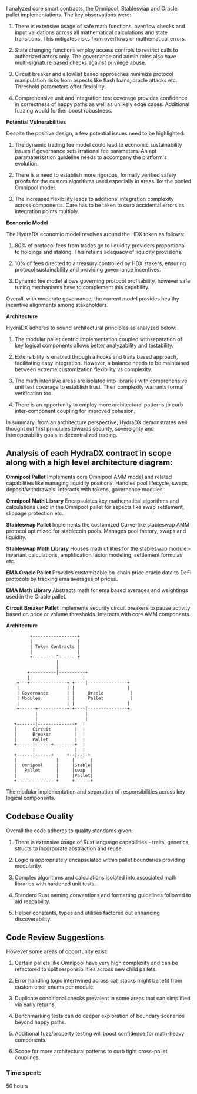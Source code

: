 I analyzed core smart contracts, the Omnipool, Stableswap and Oracle pallet implementations. The key observations were:

1. There is extensive usage of safe math functions, overflow checks and input validations across all mathematical calculations and state transitions. This mitigates risks from overflows or mathematical errors.

2. State changing functions employ access controls to restrict calls to authorized actors only. The governance and admin roles also have multi-signature based checks against privilege abuse. 

3. Circuit breaker and allowlist based approaches minimize protocol manipulation risks from aspects like flash loans, oracle attacks etc. Threshold parameters offer flexibility.

4. Comprehensive unit and integration test coverage provides confidence in correctness of happy paths as well as unlikely edge cases. Additional fuzzing would further boost robustness. 

**Potential Vulnerabilities**

Despite the positive design, a few potential issues need to be highlighted:

1. The dynamic trading fee model could lead to economic sustainability issues if governance sets irrational fee parameters. An apt paramaterization guideline needs to accompany the platform's evolution.

2. There is a need to establish more rigorous, formally verified safety proofs for the custom algorithms used especially in areas like the pooled Omnipool model.

3. The increased flexibility leads to additional integration complexity across components. Care has to be taken to curb accidental errors as integration points multiply.

**Economic Model**

The HydraDX economic model revolves around the HDX token as follows:

1. 80% of protocol fees from trades go to liquidity providers proportional to holdings and staking. This retains adequacy of liquidity provisions.

2. 10% of fees directed to a treasury controlled by HDX stakers, ensuring protocol sustainability and providing governance incentives. 

3. Dynamic fee model allows governing protocol profitability, however safe tuning mechanisms have to complement this capability. 

Overall, with moderate governance, the current model provides healthy incentive alignments among stakeholders.

**Architecture** 

HydraDX adheres to sound architectural principles as analyzed below:

1. The modular pallet centric implementation coupled withseparation of key logical components allows better analyzability and testability.

2. Extensibility is enabled through a hooks and traits based approach, facilitating easy integration. However, a balance needs to be maintained between extreme customization flexibility vs complexity.

3. The math intensive areas are isolated into libraries with comprehensive unit test coverage to establish trust. Their complexity warrants formal verification too.

4. There is an opportunity to employ more architectural patterns to curb inter-component coupling for improved cohesion.

In summary, from an architecture perspective, HydraDX demonstrates well thought out first principles towards security, sovereignty and interoperability goals in decentralized trading.

## Analysis of each HydraDX contract in scope along with a high level architecture diagram:

**Omnipool Pallet**
Implements core Omnipool AMM model and related capabilities like managing liquidity positions. Handles pool lifecycle, swaps, deposit/withdrawals. Interacts with tokens, governance modules.

**Omnipool Math Library** 
Encapsulates key mathematical algorithms and calculations used in the Omnipool pallet for aspects like swap settlement, slippage protection etc.

**Stableswap Pallet**
Implements the customized Curve-like stableswap AMM protocol optimized for stablecoin pools. Manages pool factory, swaps and liquidity.

**Stableswap Math Library**
Houses math utilities for the stableswap module - invariant calculations, amplification factor modeling, settlement formulas etc.  

**EMA Oracle Pallet** 
Provides customizable on-chain price oracle data to DeFi protocols by tracking ema averages of prices.

**EMA Math Library**
Abstracts math for ema based averages and weightings used in the Oracle pallet.

**Circuit Breaker Pallet**
Implements security circuit breakers to pause activity based on price or volume thresholds. Interacts with core AMM components.


**Architecture**

```solidity
         +-----------------+
         |                 |
         | Token Contracts |
         |                 |   
         +---------^-------+
                   |
                   | 
        +----------|----------+
        |                    |
    +---+--------------+ +----|---------------+
    |                  | |                    |
    | Governance       | |     Oracle          |
    | Modules          | |     Pallet          |
    |                  | |                    |
    +------+-----------+ +----|---------------+
           |                  |
           |                  |
   +-------|--------------+  |
   |      Circuit         |  |
   |      Breaker         |  | 
   |      Pallet          |  |
   +------|------+--------+  |
          |               |  |
   +------|------+     +--|--|-+
   |               |     |      |
   |  Omnipool     |     |Stable|
   |   Pallet      |     |swap  |
   |               |     |Pallet|
   +---------------+     +------+

```

The modular implementation and separation of responsibilities across key logical components.


## Codebase Quality

Overall the code adheres to quality standards given:

1. There is extensive usage of Rust language capabilities - traits, generics, structs to incorporate abstraction and reuse.

2. Logic is appropriately encapsulated within pallet boundaries providing modularity.

3. Complex algorithms and calculations isolated into associated math libraries with hardened unit tests.

4. Standard Rust naming conventions and formatting guidelines followed to aid readability.

5. Helper constants, types and utilities factored out enhancing discoverability.

## Code Review Suggestions

However some areas of opportunity exist:

1. Certain pallets like Omnipool have very high complexity and can be refactored to split responsibilities across new child pallets.

2. Error handling logic intertwined across call stacks might benefit from custom error enums per module.

3. Duplicate conditional checks prevalent in some areas that can simplified via early returns.

4. Benchmarking tests can do deeper exploration of boundary scenarios beyond happy paths.

5. Additional fuzz/property testing will boost confidence for math-heavy components.

6. Scope for more architectural patterns to curb tight cross-pallet couplings.

### Time spent:
50 hours